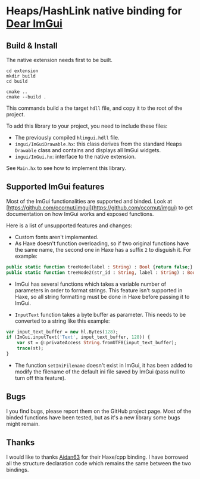 # Heaps/HashLink native binding for [Dear ImGui](https://github.com/ocornut/imgui)

## Build & Install
The native extension needs first to be built.

```
cd extension
mkdir build
cd build

cmake ..
cmake --build .
```
This commands build a the target `hdll` file, and copy it to the root of the project.

To add this library to your project, you need to include these files:

- The previously compiled `hlimgui.hdll` file.
- `imgui/ImGuiDrawable.hx`: this class derives from the standard Heaps `Drawable` class and contains and displays all ImGui widgets.
- `imgui/ImGui.hx`: interface to the native extension.

See `Main.hx` to see how to implement this library.

## Supported ImGui features
Most of the ImGui functionalities are supported and binded. Look at  [https://github.com/ocornut/imgui](https://github.com/ocornut/imgui) to get documentation on how ImGui works and exposed functions.

Here is a list of unsupported features and changes:

- Custom fonts aren't implemented.
- As Haxe doesn't function overloading, so if two original functions have the same name, the second one in Haxe has a suffix `2` to disguish it. For example:
```haxe
public static function treeNode(label : String) : Bool {return false;}
public static function treeNode2(str_id : String, label : String) : Bool {return false;}
```
- ImGui has several functions which takes a variable number of parameters in order to format strings. This feature isn't supported in Haxe, so all string formatting must be done in Haxe before passing it to ImGui.

- `InputText` function takes a byte buffer as parameter. This needs to be converted to a string like this example:
```haxe
var input_text_buffer = new hl.Bytes(128);
if (ImGui.inputText('Text', input_text_buffer, 128)) {
    var st = @:privateAccess String.fromUTF8(input_text_buffer);
    trace(st);
}
```
- The function `setIniFilename` doesn't exist in ImGui, it has been added to modify the filename of the default ini file saved by ImGui (pass null to turn off this feature).

## Bugs
I you find bugs, please report them on the GitHub project page. Most of the binded functions have been tested, but as it's a new library some bugs might remain.

## Thanks
I would like to thanks [Aidan63](https://github.com/Aidan63/linc_imgui) for their Haxe/cpp binding. I have borrowed all the structure declaration code which remains the same between the two bindings.
